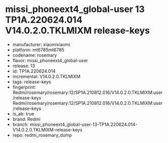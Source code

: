 # missi_phoneext4_global-user 13 TP1A.220624.014 V14.0.2.0.TKLMIXM release-keys
- manufacturer: xiaomixiaomi
- platform: mt6785mt6785
- codename: rosemary
- flavor: missi_phoneext4_global-user
- release: 13
- id: TP1A.220624.014
- incremental: V14.0.2.0.TKLMIXM
- tags: release-keys
- fingerprint: Redmi/rosemary/rosemary:12/SP1A.210812.016/V14.0.2.0.TKLMIXM:user/release-keys
Redmi/rosemary/rosemary:12/SP1A.210812.016/V14.0.2.0.TKLMIXM:user/release-keys
- is_ab: true
- brand: Redmi
- branch: missi_phoneext4_global-user-13-TP1A.220624.014-V14.0.2.0.TKLMIXM-release-keys
- repo: redmi_rosemary_dump
